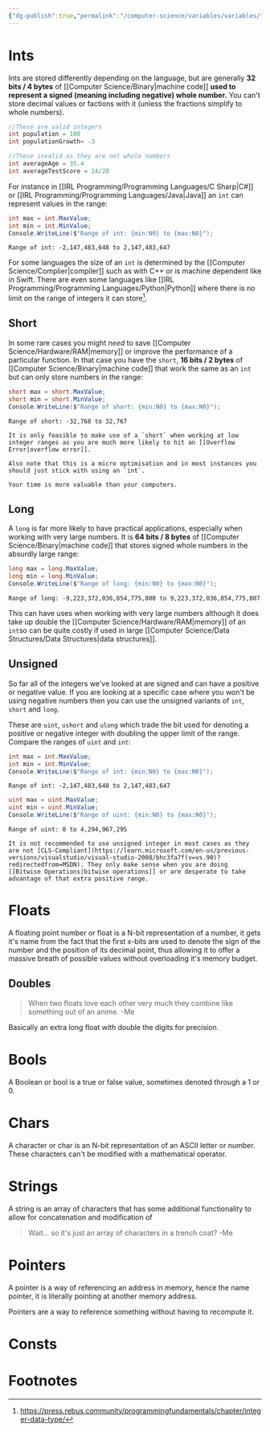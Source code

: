 ```yaml
---
{"dg-publish":true,"permalink":"/computer-science/variables/variables/","tags":["nooblet","beginner"]}
---
```


# Ints

Ints are stored differently depending on the language, but are generally **32 bits / 4 bytes** of [[Computer Science/Binary\|machine code]] **used to represent a signed (meaning including negative) whole number.** You can't store decimal values or factions with it (unless the fractions simplify to whole numbers).

```csharp
//These are valid integers
int population = 100
int populationGrowth= -3

//These invalid as they are not whole numbers
int averageAge = 35.4
int averageTestScore = 14/20
```

For instance in [[IRL Programming/Programming Languages/C Sharp\|C#]] or [[IRL Programming/Programming Languages/Java\|Java]] an `int` can represent values in the range:
```csharp
int max = int.MaxValue;
int min = int.MinValue;
Console.WriteLine($"Range of int: {min:N0} to {max:N0}");
```
```output
Range of int: -2,147,483,648 to 2,147,483,647
```

For some languages the size of an `int` is determined by the [[Computer Science/Complier\|compiler]] such as with C++ or is machine dependent like in Swift. There are even some languages like [[IRL Programming/Programming Languages/Python\|Python]] where there is no limit on the range of integers it can store[^1].

## Short

In some rare cases you might *need* to save [[Computer Science/Hardware/RAM\|memory]] or improve the performance of a particular function. In that case you have the `short`, **16 bits / 2 bytes** of [[Computer Science/Binary\|machine code]] that work the same as an `int` but can only store numbers in the range:
```csharp
short max = short.MaxValue;
short min = short.MinValue;
Console.WriteLine($"Range of short: {min:N0} to {max:N0}");
```
```output
Range of short: -32,768 to 32,767
```

```ad-warning
It is only feasible to make use of a `short` when working at low integer ranges as you are much more likely to hit an [[Overflow Error|overflow error]].

Also note that this is a micro optimisation and in most instances you should just stick with using an `int`. 

Your time is more valuable than your computers.
```

## Long

A `long` is far more likely to have practical applications, especially when working with very large numbers. It is **64 bits / 8 bytes** of [[Computer Science/Binary\|machine code]] that stores signed whole numbers in the absurdly large range:
```csharp
long max = long.MaxValue;
long min = long.MinValue;
Console.WriteLine($"Range of long: {min:N0} to {max:N0}");
```
```output
Range of long: -9,223,372,036,854,775,808 to 9,223,372,036,854,775,807
```

This can have uses when working with very large numbers although it does take up double the [[Computer Science/Hardware/RAM\|memory]] of an `int`so can be quite costly if used in large [[Computer Science/Data Structures/Data Structures\|data structures]].

## Unsigned

So far all of the integers we've looked at are signed and can have a positive or negative value. If you are looking at a specific case where you won't be using negative numbers then you can use the unsigned variants of `int`, `short` and `long`.

These are `uint`, `ushort` and `ulong` which trade the bit used for denoting a positive or negative integer with doubling the upper limit of the range. Compare the ranges of `uint` and `int`:
```csharp
int max = int.MaxValue;
int min = int.MinValue;
Console.WriteLine($"Range of int: {min:N0} to {max:N0}");
```
```output
Range of int: -2,147,483,648 to 2,147,483,647
```

```csharp
uint max = uint.MaxValue;
uint min = uint.MinValue;
Console.WriteLine($"Range of uint: {min:N0} to {max:N0}");
```
```output
Range of uint: 0 to 4,294,967,295
```

```ad-warning
It is not recommended to use unsigned integer in most cases as they are not [CLS-Compliant](https://learn.microsoft.com/en-us/previous-versions/visualstudio/visual-studio-2008/bhc3fa7f(v=vs.90)?redirectedfrom=MSDN). They only make sense when you are doing [[Bitwise Operations|bitwise operations]] or are desperate to take advantage of that extra positive range.
```

# Floats

A floating point number or float is a N-bit representation of a number, it gets it's name from the fact that the first x-bits are used to denote the sign of the number and the position of its decimal point, thus allowing it to offer a massive breath of possible values without overloading it's memory budget.
## Doubles

>When two floats love each other very much they combine like something out of an anime.
>-Me

Basically an extra long float with double the digits for precision.

# Bools

A Boolean or bool is a true or false value, sometimes denoted through a 1 or 0.

# Chars

A character or char is an N-bit representation of an ASCII letter or number. These characters can't be modified with a mathematical operator.
# Strings

A string is an array of characters that has some additional functionality to allow for concatenation and modification of 

>Wait... so it's just an array of characters in a trench coat?
>-Me

# Pointers

A pointer is a way of referencing an address in memory, hence the name pointer, it is literally pointing at another memory address.

Pointers are a way to reference something without having to recompute it.

# Consts



# Footnotes

[^1]: https://press.rebus.community/programmingfundamentals/chapter/integer-data-type/